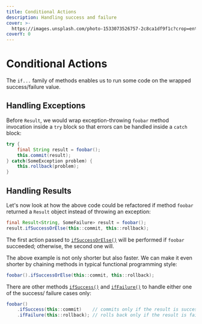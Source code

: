 ```yaml
---
title: Conditional Actions
description: Handling success and failure
cover: >-
  https://images.unsplash.com/photo-1533073526757-2c8ca1df9f1c?crop=entropy&cs=srgb&fm=jpg&ixid=M3wxOTcwMjR8MHwxfHNlYXJjaHwxfHxkaXJlY3Rpb25zfGVufDB8fHx8MTY4NDkzNDA3MHww&ixlib=rb-4.0.3&q=85
coverY: 0
---
```


# Conditional Actions

The `if...` family of methods enables us to run some code on the wrapped success/failure value.

## Handling Exceptions

Before `Result`, we would wrap exception-throwing `foobar` method invocation inside a `try` block so that errors can be handled inside a `catch` block:

```java
try {
    final String result = foobar();
    this.commit(result);
} catch(SomeException problem) {
    this.rollback(problem);
}
```

## Handling Results

Let's now look at how the above code could be refactored if method `foobar` returned a `Result` object instead of throwing an exception:

```java
final Result<String, SomeFailure> result = foobar();
result.ifSuccessOrElse(this::commit, this::rollback);
```

The first action passed to [`ifSuccessOrElse()`](https://dev.leakyabstractions.com/result/javadoc/1.0.0.0/com/leakyabstractions/result/Result.html#ifSuccessOrElse-java.util.function.Consumer,java.util.function.Consumer-) will be performed if `foobar` succeeded; otherwise, the second one will.

The above example is not only shorter but also faster. We can make it even shorter by chaining methods in typical functional programming style:

```java
foobar().ifSuccessOrElse(this::commit, this::rollback);
```

There are other methods [`ifSuccess()`](https://dev.leakyabstractions.com/result/javadoc/1.0.0.0/com/leakyabstractions/result/Result.html#ifSuccess-java.util.function.Consumer-) and [`ifFailure()`](https://dev.leakyabstractions.com/result/javadoc/1.0.0.0/com/leakyabstractions/result/Result.html#ifFailure-java.util.function.Consumer-) to handle either one of the success/ failure cases only:

```java
foobar()
    .ifSuccess(this::commit)    // commits only if the result is success
    .ifFailure(this::rollback); // rolls back only if the result is failure
```
